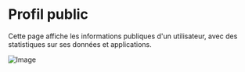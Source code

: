 # Profil public

Cette page affiche les informations publiques d'un utilisateur, avec des statistiques sur ses données et applications.

![Image](/images/guide/profil/profil-public.png)

